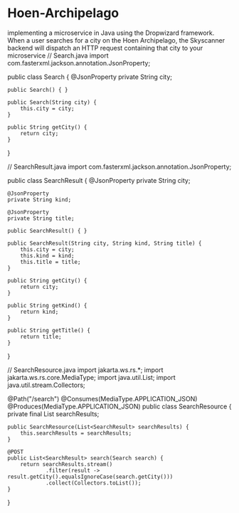 # Hoen-Archipelago
implementing a microservice in Java using the Dropwizard framework. When a user searches for a city on the Hoen Archipelago, the Skyscanner backend will dispatch an HTTP request containing that city to your microservice
// Search.java
import com.fasterxml.jackson.annotation.JsonProperty;

public class Search {
    @JsonProperty
    private String city;

    public Search() { }

    public Search(String city) {
        this.city = city;
    }

    public String getCity() {
        return city;
    }
}

// SearchResult.java
import com.fasterxml.jackson.annotation.JsonProperty;

public class SearchResult {
    @JsonProperty
    private String city;
    
    @JsonProperty
    private String kind;
    
    @JsonProperty
    private String title;

    public SearchResult() { }

    public SearchResult(String city, String kind, String title) {
        this.city = city;
        this.kind = kind;
        this.title = title;
    }

    public String getCity() {
        return city;
    }

    public String getKind() {
        return kind;
    }

    public String getTitle() {
        return title;
    }
}

// SearchResource.java
import jakarta.ws.rs.*;
import jakarta.ws.rs.core.MediaType;
import java.util.List;
import java.util.stream.Collectors;

@Path("/search")
@Consumes(MediaType.APPLICATION_JSON)
@Produces(MediaType.APPLICATION_JSON)
public class SearchResource {
    private final List<SearchResult> searchResults;

    public SearchResource(List<SearchResult> searchResults) {
        this.searchResults = searchResults;
    }

    @POST
    public List<SearchResult> search(Search search) {
        return searchResults.stream()
                .filter(result -> result.getCity().equalsIgnoreCase(search.getCity()))
                .collect(Collectors.toList());
    }
}
